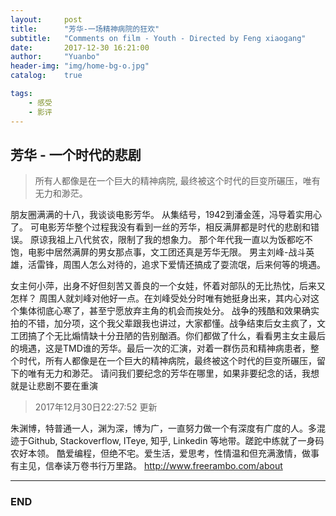 ```yaml
---
layout:     post
title:      "芳华-一场精神病院的狂欢"
subtitle:   "Comments on film - Youth - Directed by Feng xiaogang"
date:       2017-12-30 16:21:00
author:     "Yuanbo"
header-img: "img/home-bg-o.jpg"
catalog:    true

tags:
    - 感受
    - 影评
---
```



## 芳华 - 一个时代的悲剧

>所有人都像是在一个巨大的精神病院, 最终被这个时代的巨变所碾压，唯有无力和渺茫。

朋友圈满满的十八，我谈谈电影芳华。
从集结号，1942到潘金莲，冯导着实用心了。
可电影芳华整个过程我没有看到一丝的芳华，相反满屏都是时代的悲剧和错误。
原谅我祖上八代贫农，限制了我的想象力。
那个年代我一直以为饭都吃不饱，电影中居然满屏的男女那点事，文工团还真是芳华无限。
男主刘峰-战斗英雄，活雷锋，周围人怎么对待的，追求下爱情还搞成了耍流氓，后来何等的境遇。

女主何小萍，出身不好但刻苦又善良的一个女娃，怀着对部队的无比热忱，后来又怎样？
周围人就刘峰对他好一点。在刘峰受处分时唯有她挺身出来，其内心对这个集体彻底心寒了，甚至宁愿放弃主角的机会而挨处分。
战争的残酷和效果确实拍的不错，加分项，这个我父辈跟我也讲过，大家都懂。战争结束后女主疯了，文工团搞了个无比煽情缺十分丑陋的告别酗酒。你们都做了什么，看看男主女主最后的境遇，这是TMD谁的芳华。最后一次的汇演，对着一群伤员和精神病患者，整个时代，所有人都像是在一个巨大的精神病院，最终被这个时代的巨变所碾压，留下的唯有无力和渺茫。
请问我们要纪念的芳华在哪里，如果非要纪念的话，我想就是让悲剧不要在重演


> 2017年12月30日22:27:52 更新

朱渊博，特普通一人，渊为深，博为广，一直努力做一个有深度有广度的人。多混迹于Github, Stackoverflow, ITeye, 知乎, Linkedin 等地带。蹉跎中练就了一身码农好本领。 酷爱编程，但绝不宅。爱生活，爱思考，性情温和但充满激情，做事有主见，信奉读万卷书行万里路。
<http://www.freerambo.com/about>

---

### END

